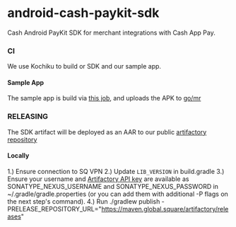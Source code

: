 # android-cash-paykit-sdk

Cash Android PayKit SDK for merchant integrations with Cash App Pay.

### CI

We use Kochiku to build or SDK and our sample app. 
#### Sample App

The sample app is build via [this job](https://kochiku.sqprod.co/squareup/android-cash-paykit-sdk), and uploads the APK to [go/mr](https://mobile-releases.squareup.com/cash-apps)


### RELEASING
The SDK artifact will be deployed as an AAR to our public [artifactory repository](https://artifactory.global.square/ui/repos/tree/General/releases/)

#### Locally
1.) Ensure connection to SQ VPN
2.) Update `LIB_VERSION` in build.gradle
3.) Ensure your username and [Artifactory API key](https://artifactory.global.square/artifactory/webapp/#/profile) are available as SONATYPE_NEXUS_USERNAME and SONATYPE_NEXUS_PASSWORD  in ~/.gradle/gradle.properties (or you can add them with additional -P flags on the next step's command).
4.) Run ./gradlew publish -PRELEASE_REPOSITORY_URL="https://maven.global.square/artifactory/releases"